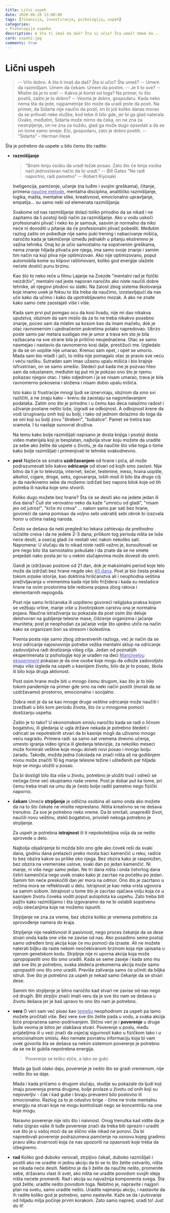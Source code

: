 ```yaml
---
title: Lični uspeh
date: 2020-06-20 13:00:00
tags: [finansije, investiranje, psihologija, uspeh]
categories:
- Psihologija uspeha 
description: A šta ti imaš da daš? Šta si učio? Šta umeš? Umem da...
card: uspeh2.jpg
comments: true
---
```


<style>
    .img-mb-14 { margin-bottom: 14px; }
    a { color: #6463ce; font-weight: 500; }
</style>

# Lični uspeh

>-- Vrlo dobro. A šta ti imaš da daš? Šta si učio? Šta umeš?
>-- Umem da razmišljam. Umem da čekam. Umem da postim.
>-- Je li to sve?
>-- Mislim da je to sve!
>-- Kakva je korist od toga? Na primer, to što postiš, zašto je to dobro?
>-- Veoma je dobro, gospodaru. Kada neko nema šta da jede, najpametnije što može da uradi jeste da posti. Na primer, da Sidarta nije naučio da posti, on bi još koliko danas morao da se prihvati neke službe, kod tebe ili bilo gde, jer bi ga glad naterala. Ovako, međutim, Sidarta može mirno da čeka, on ne zna za nestrpljenje, on ne zna za nuždu, glad ga može dugo opsedati a da se on tome samo smeje. Eto, gospodaru, zato je dobro postiti. -- "Sidarta" - Herman Hese


Šta je potrebno da uspete u bilo čemu što radite:
- **razmišljanje**
    > "Biram lenju osobu da uradi težak posao. Zato što će lenja osoba naći jednostavan način da to uradi." -- Bill Gates
    > "Ne radi naportno, radi pametno" -- Robert Kiyosaki

    Ineligencija, pamćenje, učenje (na tuđim i svojim greškama), čitanje, primena [naučne metode](/articles/naucna-metoda), mentalna disciplina, analitičko razmišljanje, logika, mašta, mentalne slike, kreativnost, emocionalno upravljanje, empatija... su samo neki od elemenata razmišljanja. 

    Svakome od nas razmišljanje dolazi toliko prirodno da se nikad i ne zapitamo da li postoji bolji način za razmišljanje. 
    Ako u vodu uskoči profesionalni plivač i neko ko je samouk, sasvim je normalno da niko neće ni dovoditi u pitanje da će profesionalni plivač pobediti. Međutim razlog zašto on pobeđuje nije samo puki trening i nabacivanje mišića, naročito kada je takmičenje između jednakih u pitanju ekstremno je važna tehnika. Onaj ko je učio samostalno na sopstvenim greškama, nema znanje hiljada plivača pre njega, ima samo svoje znanje i samim tim način na koji pliva nije optimizovan. Ako nije optimizovano, poput automobila kome su klipovi raštimovani, koliko god energije ulažete nećete dostići punu brzinu.

    Kao što to neko reče u filmu Lajanje na Zvezde "mentalni rad je fizički neizdrživ", mentalni rad jeste naporan naročito ako niste naučili dobre tehnike, ali njegovi plodovi su slatki. Na žalost zbog sistema školovanja koje imamo uvek je foksu to šta treba da naučimo, izostavljajući da nas uče kako da učimo i kako da upotrebljavamo mozak. A ako ne znate kako samo ćete zaostajati više i više.

    Kada sam prvi put pomgao ocu da kosi livadu, nije mi dao nikakva uputstva, obzirom da sam mislio da za to ne treba nikakvo posebno znanje, poceo sam da mlatim sa kosom kao da imam mačetu, dok je otac ravnomernim i ujednačenim pokretima polako napredovao. Ubrzo posle samo par metara sustigao me je umor a trava em sto je bila razbacana na sve strane bila je prilično neujednačena. Otac se samo nasmejao i nastavio da ravnomerno kosi dalje, prestižući me. Izgledalo je da se on uopšte nije umarao. Krenuo sam opet, i opet se umorio. Mada sam bio mlađi i jači, to ništa nije pomagalo otac je pravio sve veću i veću razliku. Sutradan sam imao užasnu upalu mišića i bio krajnje isfrustriran, on se samo smešio. Sledeći put kada me je pozvao hteo sam da odustanem, međutim taj put mi je pokzao ono što je njemu pokazao njegov otac. I tako odjednom i ja se nisam umarao, trava je bila ravnomerno pokosena i složena i nisam dobio upalu mišića.
    
    Isto kako iz frustracije mnogi ljudi se iznerviraju, obzirom da smo svi različiti, a ne znaju kako - krenu da zaostaju sa nagomilavanjem podataka. Zatim ono što je prirodno i u čemu kao deca nalazimo radost i uživanje postane nešto loše, izgradi se odbojnost. A odbojnost krene da vodi izrugivanju onih koji su bolji, i tako od jednom dolazimo do toga da se oni koji su bolji zovu "štreberi", "bubalice". Pamet se tretira kao sramota. I tu nastaje sunovrat društva.

    Na temu kako bolje razmišljati napisano je dosta knjiga i postoji dosta video materijala koji je besplatan, najbolja stvar koju možete da uradite za sebe ako želite da uspete u životu, je da naučite što više toga o tome kako bolje razmišljati i primenjivati te tehnike svakodnevno.

- **post**
    Najšeće se smatra **uzdržavanjem** od hrane i pića, ali može podrazumevati bilo kakvo **odricanje** od stvari od kojih smo zavisni. 
    Nije bitno da li je to televizija, internet, šećer, testenine, meso, hrana uopšte, alkohol, cigare, droge, seks, ogovaranja, loših misli ili bilo šta drugo cilj je da navikinemo sebe da možemo izdržati bez napora bilok koje od tih potreba ili navika koje smo stvorili.

    Koliko dugo možete bez hrane? Šta će se desiti ako ne jedete jedan ili dva dana?
    Čuli ste verovatno neko da kaže "umreću od gladi", "nisam jeo od jutros!", "krče mi creva" ... nakon samo par sati bez hrane, govoreći da sama pomisao da voljno sebi uskratiš sebi obrok bi izazvala horor u očima našeg naroda.

    Često se dešava da neki pregledi ko lekara zahtevaju da prethodno isčistite creva i da ne jedete 2-3 dana, prilikom tog perioda ništa se loše neće desiti, a osećaj gladi će nestati već nakon nekoliko sati. 
    Napomena: U slučaju da to nikad niste radili važno je, konsultovati se pre nego bilo šta samostalno pokušate i da znate da se ne smete prejedati nako posta jer to u nekim slučajevima može dovesti do smrti.

    Gandi je izdržavao postove od 21 dan, dok je maksimalni period koje telo može da izdržati bez hrane negde oko [40 dana](https://www.healthline.com/health/food-nutrition/how-long-can-you-live-without-food#water-intake). Post je bio česta praksa tokom srpske istorije, kao doktrina hrišćanstva ali i neophodna veština preživljavanja u vremenima kada nije bilo frižidera i kada su nestašice hrane na ovim prostorima bile redovna pojava zbog ratova i elementarnih nepogoda.

    Post nije samo hrišćanska ili uopšteno govoreći religijska praksa kojom se vežbaju vrline, manje više u životinjskom carstvu ona je normalna pojava.
    Naučna istraživanja su pokazala da post osim što deluje delotvoran na gubljenje telesne mase, čišćenje organizma i jačanje imuniteta; post je neophodan za jačanje volje što ujedno utiče na način kako se organizam bori sa stresom i bolestima. 
    
    Poenta posta nije samo zbog zdravstvenih razloga, već je način da se kroz odricanje najosnovnije potrebe vežba mentalni sklop na odricanje zadovoljstva radi dostizanja višeg cilja. Jedan od poznatijih eksperimenata iz psihologije koji je urađen na deci [Mančmelou eksperiment](https://sr.wikipedia.org/wiki/Man%C4%8Dmelou_eksperiment) pokazao je da one osobe koje mogu da odlože zadovoljsto imaju više izgleda na uspeh u kasnijem životu, bilo da je to posao, škola ili bilo koja druga aktivnost.

    Post osim hrane može biti u mnogo čemu drugom, kao što je to bilo tokom pandemije na primer gde smo na neki način postili (morali da se uzdržavamo) prostorno, emocionalno i socijalno.

    Dobra vest je da se kao mnoge druge veštine odricanje može naučiti i izvežbati u bilo kom periodu života, što će u mnogome pomoći dostizanju uspeha.

    Zašto je to tako? U ekonomskom smislu naročito kada se radi o ličnom bogatstvu, ili gledanja iz ugla države nekada je potrebno štedeti i odricati se nepotrebnih stvari da bi kasnije mogli da uživamo mnogo veću nagradu. Primera radi: sa samo sat vremena dnevno učenja, umesto igranja video igrica ili gledanja televizije, za nekoliko meseci može formirati veštine koje mogu doneti novi posao i mnogo bolju zaradu. Takođe, možda jedna čokolada ne znači ništa ali na godišnjem nivou može značiti 10 kg manje telesne težine i ušteđenih par hiljada koje se mogu uložiti u posao.
    
    Da bi dostigli bilo šta više u životu, potrebno je uložiti trud i odreći se nečega čime već okupiramo naše vreme. Post je dobar put ka tome, pri čemu treba imati na umu da je često bolje raditi pametno nego fizički naporno.

- **čekam**
    Umeće **strpljenje** je odlična osobina ali samo onda ako možete da na to što čekate ne mislite neprestano. Ništa kreativno se ne dešava trenutno. Za sve je potrebno neko vreme. Da bi smršali, unapredili život, naučili novu veštinu, stekli bogatstvo, privoleli nekoga potrebno je strpljenje.

    Za uspeh je potrebna **istrajnost** ili ti nepokolebljiva volja da se nešto sprovede u delo.

    Najbolja objašnjenje bi možda bilo ono gde ako čovek reši da svaki dana, godinu dana prelazeći preko mosta baci kamenčić u reku, radiće to bez obzira kakve su prilike oko njega. Bez obzira kako je raspoložen, bez obzira na vremenske uslove, svaki dan po jedan kamenčić. Ni manje, ni više nego samo jedan. Ne tri dana ništa i onda četvrtog dana četiri kamenčića nego uvek onako kako je zacrtao na početku po jedan. Samim tim neće preskočiti dan jer mora na odmor. Ono što je zacrtano u rečima mora se reflektovati u delu. Istrajnost je kao neka vrsta ugovora sa samim sobom. Istrajnost u tome što je zacrtao ojačava volju koja će u kasnijem životu čoveka voditi poput autopilota ka uspehu. Zato treba biti pažliv kako razmišljamo i šta izgovaramo da ne bi oslabili sopstvenu volju obećanjima koje ne možemo ispuniti.
    
    Strpljenje ne zna za vreme, bez obzira koliko je vremena potrebno za sprovođenje namera do kraja.  

    Strpljenje nije neaktivnost ili pasivnost, nego proces čekanje da se dese stvari onda kada one više ne zavise od nas. Ako posadimo seme postoji samo određeni broj akcija koje će mu pomoći da izraste. Ali ne možete naterati biljku da raste nekom neočekivanom brzinom koja nije upisana u njenom genetskom kodu.
    Strpljnje nije ni uporna akcija koja može upropopastiti ono što smo uradili. Kada se seme zaseje i kada smo mu dali sve što je potrebno, svaka sledeća prekomerna akcija može samo upropastiti ono što smo uradili. Previše zalivanja samo će učiniti da biljka istruli. Sve što je potrebno za uspeh je nekad samo čekanje da se stvari dese. 

    Samim tim strpljenje je bitno naročito kad stvari ne zavise od nas nego od drugih. Biti strpljiv znači imati veru da je sve što nam se dešava u životu dešava jer je baš upravo to ono što nam je potrebno. 

- **vera**
    O veri sam već pisao kao [temelju](/articles/10-temelj) neophodnom za uspeh pa tamo možete pročitati više. Bez vere sve što želite pada u vodu, a svaka akcija biće propraćena samo-podrivanjem. Slično veri je i **poverenje** u druge ljude veoma je bitno jer olakšava stvari. Poverenje u poslu, među prijateljima ili u vezi znači da osjećaj sigurnosit kako u fizičkom tako i u emocionalnom smislu. Ako nemate povratnu informaciju koja bi vam uvek govorila šta se dešava sa nekim sistemom poverenje je potrebno da se ne bi gubila nepotrebna energija.

    > Poverenje se teško stiče, a lako se gubi.

    Mada ga ljudi olako daju, poverenje je nešto što se gradi vremenom, nije nešto što se daje. 

    Mada i kada pričamo o drugom slučaju, studije su pokazale da ljudi koji imaju poverenja prema drugima, bolje prolaze u životu od onih koji su nepoverljiv - čak i kad gube i bivaju prevareni bilo poslovno ili emocionalno. Razlog za to je odustvo brige - čime ne troše mentalnu energiju na stvari koje ne mogu kontrolisati nego se koncentrišu na one koje mogu. 

    Naravno poverenje nije isto što i naivnost. Onog trenutka kad vidite da je neko izigrao vaše ili tuđe poverenje znači da treba biti oprezni i uraditi sve što je u vašoj moći da se slično više nikad ne ponovi. Da bi napredovali poverenje podrazumeva pamćenje na osnovu kojeg gradimo pravu sliku stvarnosti koja će nas upozoriti na opasnosti koje treba da izbegnemo. 

- **rad**
    Koliko god duboko verovali, strpljivo čekali, duboko razmišljali i postili ako ne uradite ni jednu akciju da bi se to što želite ostvarilo, ništa se nikada neće desiti. Nebitno je da li želite da naučite nešto, promenite sebe, državanu vlast ili svet, ako ništa ne uradite povodom svojih ideja ništa nećete promeniti. Rad i akcija su najvažnija komponenta svega.
    Šta god želite, uradite nešto povodom toga. Nebitno je, napravite i najgori plan na svetu, samo uradite nešto. Uradite najmanju akciju, i nastavite da ih radite koliko god je potrebno, samo nastavite.
    Kaže se da i putovanje od hiljadu milja počinje prvim korakom.
    Zato samo napred, uradi to!
    Just do it!

